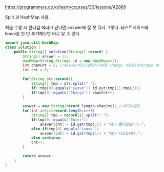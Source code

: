 https://programmers.co.kr/learn/courses/30/lessons/42888
  
  
  Split 과 HashMap 사용,
  
  처음 수행 시 런타임 에러가 난다면 answer에 잘 못 줘서 그렇다.
  테스트케이스에 leave를 한 번 추가해보면 바로 알 수 있다.
  
```java
import java.util.HashMap;
class Solution {
    public String[] solution(String[] record) {
        String[] answer = {};
        HashMap<String,String> id = new HashMap<>();
        int chanCnt = 0; //answer메모리할당하기위한 change 카운트(change는 메세지 x)
        int cnt = 0;
        
        for(String str:record){
            String[] tmp = str.split(" ");
            if(!tmp[0].equals("Leave")) id.put(tmp[1],tmp[2]);
            if(tmp[0].equals("Change")) chanCnt++;
        }
        
        answer = new String[record.length-chanCnt]; //메모리할당
        for(int i=0;i<record.length;i++){
            String[] tmp = record[i].split(" ");
            if(tmp[0].equals("Enter"))
                answer[cnt] = id.get(tmp[1]) + "님이 들어왔습니다.";
            else if(tmp[0].equals("Leave"))
                answer[cnt] = id.get(tmp[1]) + "님이 나갔습니다.";
            else continue;
            cnt++;
        }
        
        return answer;
    }
}
```
